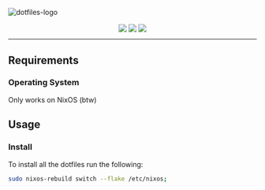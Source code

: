 ![dotfiles-logo](https://github.com/theo-coder/dotfiles/assets/57922624/79b4f139-c937-46fd-87df-4192206d173f)
<p align="center">
    <a href="https://github.com/theo-coder/dotfiles/issues"><img align="center" src="https://img.shields.io/github/issues/theo-coder/dotfiles"/></a>
    <a href="https://github.com/theo-coder/dotfiles/commits/main"><img align="center" src="https://img.shields.io/github/last-commit/theo-coder/dotfiles"/></a>
    <a href="https://github.com/theo-coder"><img align="center" src="https://img.shields.io/badge/author-theo--coder-blue"/></a>
</p>

---

## Requirements

### Operating System

Only works on NixOS (btw)

## Usage

### Install

To install all the dotfiles run the following:
```bash
sudo nixos-rebuild switch --flake /etc/nixos;
```
